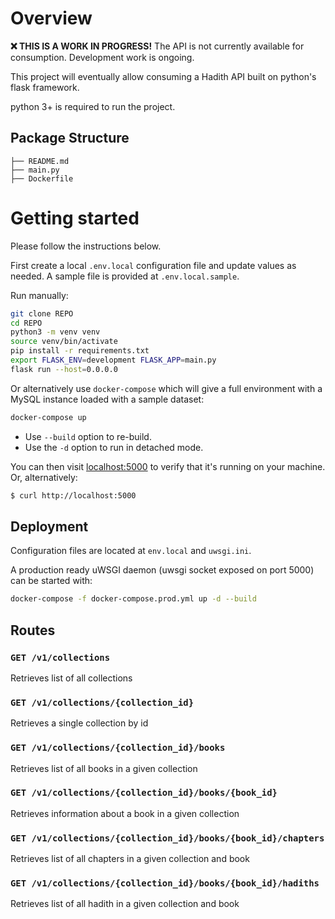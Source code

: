 # Overview

**❌ THIS IS A WORK IN PROGRESS!** The API is not currently available for consumption. Development work is ongoing.

This project will eventually allow consuming a Hadith API built on python's flask framework.

python 3+ is required to run the project.

## Package Structure

```
├── README.md
├── main.py
├── Dockerfile
```

# Getting started

Please follow the instructions below.

First create a local `.env.local` configuration file and update values as needed.
A sample file is provided at `.env.local.sample`.

Run manually:
```bash
git clone REPO
cd REPO
python3 -m venv venv
source venv/bin/activate
pip install -r requirements.txt
export FLASK_ENV=development FLASK_APP=main.py
flask run --host=0.0.0.0
```

Or alternatively use `docker-compose` which will give a full environment with a MySQL instance loaded with a sample dataset:

```bash
docker-compose up
```

* Use `--build` option to re-build.
* Use the `-d` option to run in detached mode.

You can then visit [localhost:5000](http://localhost:5000) to verify that it's running on your machine. Or, alternatively:

```bash
$ curl http://localhost:5000
```

## Deployment

Configuration files are located at `env.local` and `uwsgi.ini`.

A production ready uWSGI daemon (uwsgi socket exposed on port 5000) can be started with:

```bash
docker-compose -f docker-compose.prod.yml up -d --build
```

## Routes

### `GET /v1/collections`
Retrieves list of all collections

### `GET /v1/collections/{collection_id}`
Retrieves a single collection by id

### `GET /v1/collections/{collection_id}/books`
Retrieves list of all books in a given collection

### `GET /v1/collections/{collection_id}/books/{book_id}`
Retrieves information about a book in a given collection

### `GET /v1/collections/{collection_id}/books/{book_id}/chapters`
Retrieves list of all chapters in a given collection and book

### `GET /v1/collections/{collection_id}/books/{book_id}/hadiths`
Retrieves list of all hadith in a given collection and book

